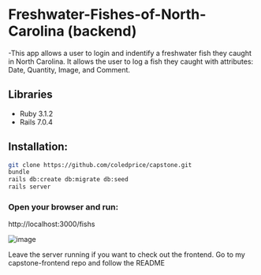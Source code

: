 # Freshwater-Fishes-of-North-Carolina (backend)

-This app allows a user to login and indentify a freshwater fish they caught in North Carolina.  It allows the user to log a fish they caught with attributes: Date, Quantity, Image, and Comment.

## Libraries
<ul>
<li>Ruby 3.1.2</li>
<li>Rails 7.0.4</li>
</ul>

## Installation:
```bash
git clone https://github.com/coledprice/capstone.git
bundle
rails db:create db:migrate db:seed
rails server
```

### Open your browser and run:
http://localhost:3000/fishs

![image](https://user-images.githubusercontent.com/116182313/215846024-e61b7859-98bf-4a41-bd6b-3986b5499ed6.png)

Leave the server running if you want to check out the frontend. Go to my capstone-frontend repo and follow the README

